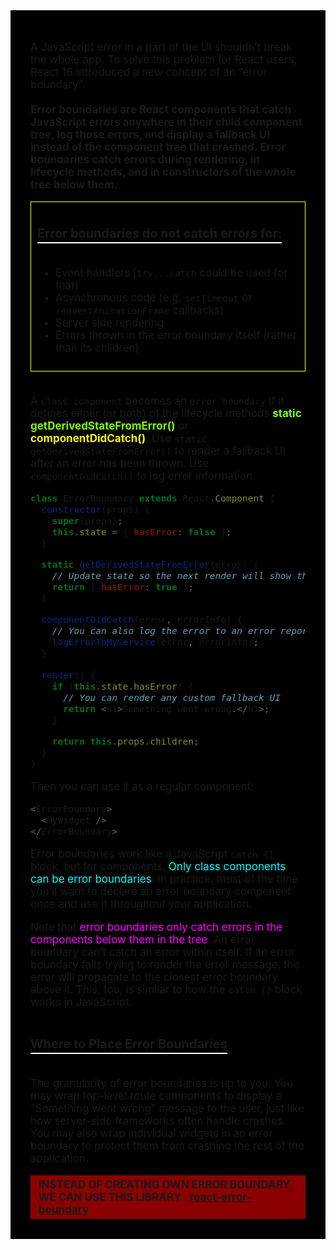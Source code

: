<div style="font-size: 17px;background: black;padding: 2rem;">

A JavaScript error in a part of the UI shouldn’t break the whole app. To solve this problem for React users, React 16 introduced a new concept of an “error boundary”.
<br><br>
<b>Error boundaries are React components that catch JavaScript errors anywhere in their child component tree, log those errors, and display a fallback UI instead of the component tree that crashed. Error boundaries catch errors during rendering, in lifecycle methods, and in constructors of the whole tree below them.</b>

<div style="border: 1px solid yellow; padding: 10px;">
<h3 style="border-bottom: 2px solid white; padding-bottom: 2px; display: inline-block;">Error boundaries do not catch errors for:</h3>

- Event handlers [`try...catch` could be used for that]
- Asynchronous code (e.g. `setTimeout` or `requestAnimationFrame` callbacks)
- Server side rendering
- Errors thrown in the error boundary itself (rather than its children)
</div>

<br>

A `class component` becomes an `error boundary` if it defines either (or both) of the lifecycle methods <b style="color: Chartreuse;">static getDerivedStateFromError()</b> or <b style="color: Yellow;">componentDidCatch()</b>. Use `static getDerivedStateFromError()` to render a fallback UI after an error has been thrown. Use `componentDidCatch()` to log error information.

```js
class ErrorBoundary extends React.Component {
  constructor(props) {
    super(props);
    this.state = { hasError: false };
  }

  static getDerivedStateFromError(error) {
    // Update state so the next render will show the fallback UI.
    return { hasError: true };
  }

  componentDidCatch(error, errorInfo) {
    // You can also log the error to an error reporting service
    logErrorToMyService(error, errorInfo);
  }

  render() {
    if (this.state.hasError) {
      // You can render any custom fallback UI
      return <h1>Something went wrong.</h1>;
    }

    return this.props.children;
  }
}
```

Then you can use it as a regular component:

```js
<ErrorBoundary>
  <MyWidget />
</ErrorBoundary>
```

Error boundaries work like a JavaScript `catch {}` block, but for components. <span style="color: Cyan;">Only class components can be error boundaries</span>. In practice, most of the time you’ll want to declare an error boundary component once and use it throughout your application.

Note that <span style="color: Magenta;">error boundaries only catch errors in the components below them in the tree</span>. An error boundary can’t catch an error within itself. If an error boundary fails trying to render the error message, the error will propagate to the closest error boundary above it. This, too, is similar to how the `catch {}` block works in JavaScript.

<h3 style="border-bottom: 2px solid white; padding-bottom: 2px; display: inline-block;">Where to Place Error Boundaries</h3>

The granularity of error boundaries is up to you. You may wrap top-level route components to display a “Something went wrong” message to the user, just like how server-side frameworks often handle crashes. You may also wrap individual widgets in an error boundary to protect them from crashing the rest of the application.

<div style="background: DarkRed;padding: 0.3rem 0.8rem; font-weight: bold;"> INSTEAD OF CREATING OWN ERROR BOUNDARY, WE CAN USE THIS LIBRARY : <a href="https://www.npmjs.com/package/react-error-boundary">react-error-boundary</a></div>

</div>

<!-- <div style="font-size: 17px;background: black;padding: 2rem;"> -->
<!-- <div style="background: DarkRed;padding: 0.3rem 0.8rem;"> [HIGHLIGHT] -->
<!-- <h3 style="border-bottom: 2px solid white; padding-bottom: 2px; display: inline-block;"> [SUBHEADING] -->
<!-- <b style="color: Chartreuse;"> [NOTE] -->
<!-- <b style="color:red;"> [NOTE-2] -->
<!-- <span style="color: Cyan;"> [IMP] -></span> -->
<!-- <b style="color: Salmon;"> [POINT] -->
<!-- <div style="border: 1px solid yellow; padding: 10px;"> [BORDER] -->
